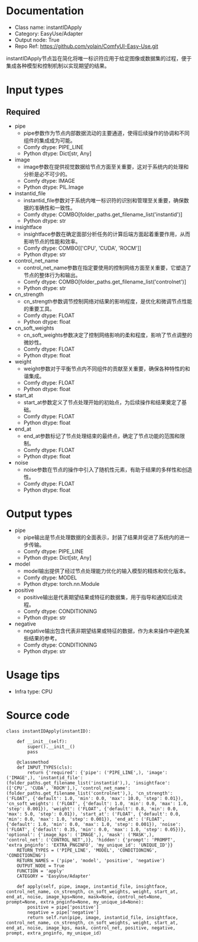 # Documentation
- Class name: instantIDApply
- Category: EasyUse/Adapter
- Output node: True
- Repo Ref: https://github.com/yolain/ComfyUI-Easy-Use.git

instantIDApply节点旨在简化将唯一标识符应用于给定图像或数据集的过程，便于集成各种模型和控制机制以实现期望的结果。

# Input types
## Required
- pipe
    - pipe参数作为节点内部数据流动的主要通道，使得后续操作的协调和不同组件的集成成为可能。
    - Comfy dtype: PIPE_LINE
    - Python dtype: Dict[str, Any]
- image
    - image参数在提供视觉数据给节点方面至关重要，这对于系统内的处理和分析是必不可少的。
    - Comfy dtype: IMAGE
    - Python dtype: PIL.Image
- instantid_file
    - instantid_file参数对于系统内唯一标识符的识别和管理至关重要，确保数据的准确性和一致性。
    - Comfy dtype: COMBO[folder_paths.get_filename_list('instantid')]
    - Python dtype: str
- insightface
    - insightface参数在确定面部分析任务的计算后端方面起着重要作用，从而影响节点的性能和效率。
    - Comfy dtype: COMBO[['CPU', 'CUDA', 'ROCM']]
    - Python dtype: str
- control_net_name
    - control_net_name参数在指定要使用的控制网络方面至关重要，它塑造了节点的整体行为和输出。
    - Comfy dtype: COMBO[folder_paths.get_filename_list('controlnet')]
    - Python dtype: str
- cn_strength
    - cn_strength参数调节控制网络对结果的影响程度，是优化和微调节点性能的重要工具。
    - Comfy dtype: FLOAT
    - Python dtype: float
- cn_soft_weights
    - cn_soft_weights参数决定了控制网络影响的柔和程度，影响了节点调整的微妙性。
    - Comfy dtype: FLOAT
    - Python dtype: float
- weight
    - weight参数对于平衡节点内不同组件的贡献至关重要，确保各种特性的和谐集成。
    - Comfy dtype: FLOAT
    - Python dtype: float
- start_at
    - start_at参数定义了节点处理开始的初始点，为后续操作和结果奠定了基础。
    - Comfy dtype: FLOAT
    - Python dtype: float
- end_at
    - end_at参数标记了节点处理结束的最终点，确定了节点功能的范围和限制。
    - Comfy dtype: FLOAT
    - Python dtype: float
- noise
    - noise参数在节点的操作中引入了随机性元素，有助于结果的多样性和创造性。
    - Comfy dtype: FLOAT
    - Python dtype: float

# Output types
- pipe
    - pipe输出是节点处理数据的全面表示，封装了结果并促进了系统内的进一步传输。
    - Comfy dtype: PIPE_LINE
    - Python dtype: Dict[str, Any]
- model
    - model输出提供了经过节点处理能力优化的输入模型的精炼和优化版本。
    - Comfy dtype: MODEL
    - Python dtype: torch.nn.Module
- positive
    - positive输出是代表期望结果或特征的数据集，用于指导和通知后续流程。
    - Comfy dtype: CONDITIONING
    - Python dtype: str
- negative
    - negative输出包含代表非期望结果或特征的数据，作为未来操作中避免某些结果的参考。
    - Comfy dtype: CONDITIONING
    - Python dtype: str

# Usage tips
- Infra type: CPU

# Source code
```
class instantIDApply(instantID):

    def __init__(self):
        super().__init__()
        pass

    @classmethod
    def INPUT_TYPES(cls):
        return {'required': {'pipe': ('PIPE_LINE',), 'image': ('IMAGE',), 'instantid_file': (folder_paths.get_filename_list('instantid'),), 'insightface': (['CPU', 'CUDA', 'ROCM'],), 'control_net_name': (folder_paths.get_filename_list('controlnet'),), 'cn_strength': ('FLOAT', {'default': 1.0, 'min': 0.0, 'max': 10.0, 'step': 0.01}), 'cn_soft_weights': ('FLOAT', {'default': 1.0, 'min': 0.0, 'max': 1.0, 'step': 0.001}), 'weight': ('FLOAT', {'default': 0.8, 'min': 0.0, 'max': 5.0, 'step': 0.01}), 'start_at': ('FLOAT', {'default': 0.0, 'min': 0.0, 'max': 1.0, 'step': 0.001}), 'end_at': ('FLOAT', {'default': 1.0, 'min': 0.0, 'max': 1.0, 'step': 0.001}), 'noise': ('FLOAT', {'default': 0.35, 'min': 0.0, 'max': 1.0, 'step': 0.05})}, 'optional': {'image_kps': ('IMAGE',), 'mask': ('MASK',), 'control_net': ('CONTROL_NET',)}, 'hidden': {'prompt': 'PROMPT', 'extra_pnginfo': 'EXTRA_PNGINFO', 'my_unique_id': 'UNIQUE_ID'}}
    RETURN_TYPES = ('PIPE_LINE', 'MODEL', 'CONDITIONING', 'CONDITIONING')
    RETURN_NAMES = ('pipe', 'model', 'positive', 'negative')
    OUTPUT_NODE = True
    FUNCTION = 'apply'
    CATEGORY = 'EasyUse/Adapter'

    def apply(self, pipe, image, instantid_file, insightface, control_net_name, cn_strength, cn_soft_weights, weight, start_at, end_at, noise, image_kps=None, mask=None, control_net=None, prompt=None, extra_pnginfo=None, my_unique_id=None):
        positive = pipe['positive']
        negative = pipe['negative']
        return self.run(pipe, image, instantid_file, insightface, control_net_name, cn_strength, cn_soft_weights, weight, start_at, end_at, noise, image_kps, mask, control_net, positive, negative, prompt, extra_pnginfo, my_unique_id)
```